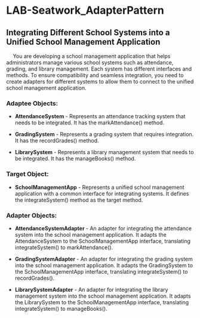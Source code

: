 # LAB-Seatwork_AdapterPattern
## Integrating Different School Systems into a Unified School Management Application
&emsp; You are developing a school management application that helps administrators manage various school systems such as attendance, grading, and library management. Each system has different interfaces and methods. To ensure compatibility and seamless integration, you need to create adapters for different systems to allow them to connect to the unified school management application. <br>

### Adaptee Objects:

+ **AttendanceSystem** - Represents an attendance tracking system that needs to be integrated. It has the markAttendance() method.

+ **GradingSystem** - Represents a grading system that requires integration. It has the recordGrades() method.
  
+ **LibrarySystem** - Represents a library management system that needs to be integrated. It has the manageBooks() method.

### Target Object:

+ **SchoolManagementApp** - Represents a unified school management application with a common interface for integrating systems. It defines the integrateSystem() method as the target method.

### Adapter Objects:

+ **AttendanceSystemAdapter** - An adapter for integrating the attendance system into the school management application. It adapts the AttendanceSystem to the SchoolManagementApp interface, translating integrateSystem() to markAttendance().
  
+ **GradingSystemAdapter** - An adapter for integrating the grading system into the school management application. It adapts the GradingSystem to the SchoolManagementApp interface, translating integrateSystem() to recordGrades().
  
+ **LibrarySystemAdapter** - An adapter for integrating the library management system into the school management application. It adapts the LibrarySystem to the SchoolManagementApp interface, translating integrateSystem() to manageBooks().
